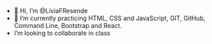 - 👋 Hi, I’m @LiviaFResende
- 🌱 I’m currently practicing HTML, CSS and JavaScript, GIT, GitHub, Command Line, Bootstrap and React.
- I’m looking to collaborate in class

<!---
LiviaFResende/LiviaFResende is a ✨ special ✨ repository because its `README.md` (this file) appears on your GitHub profile.
You can click the Preview link to take a look at your changes.
--->
